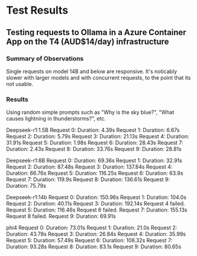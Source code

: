 # Test Results

## Testing requests to Ollama in a Azure Container App on the T4 (AUD$14/day) infrastructure

### Summary of Observations
Single requests on model 14B and below are responsive. It's noticably slower with larger models and with concurrent requests, to the point that its not usable.

### Results
Using random simple prompts such as "Why is the sky blue?", "What causes lightning in thunderstorms?", etc.

Deepseek-r1:1.5B
Request 0: Duration: 4.39s
Request 1: Duration: 6.67s
Request 2: Duration: 5.79s
Request 3: Duration: 21.13s
Request 4: Duration: 31.91s
Request 5: Duration: 1.98s
Request 6: Duration: 28.43s
Request 7: Duration: 2.43s
Request 8: Duration: 33.76s
Request 9: Duration: 28.81s

Deepseek-r1:8B
Request 0: Duration: 69.36s
Request 1: Duration: 32.91s
Request 2: Duration: 87.48s
Request 3: Duration: 137.84s
Request 4: Duration: 66.76s
Request 5: Duration: 116.25s
Request 6: Duration: 63.9s
Request 7: Duration: 119.9s
Request 8: Duration: 136.61s
Request 9: Duration: 75.79s

Deepseek-r1:14b
Request 0: Duration: 150.96s
Request 1: Duration: 104.0s
Request 2: Duration: 40.11s
Request 3: Duration: 192.14s
Request 4 failed.
Request 5: Duration: 116.46s
Request 6 failed.
Request 7: Duration: 155.13s
Request 8 failed.
Request 9: Duration: 69.91s

phi4
Request 0: Duration: 73.01s
Request 1: Duration: 21.0s
Request 2: Duration: 43.78s
Request 3: Duration: 26.84s
Request 4: Duration: 35.99s
Request 5: Duration: 57.49s
Request 6: Duration: 108.32s
Request 7: Duration: 93.28s
Request 8: Duration: 83.1s
Request 9: Duration: 80.65s